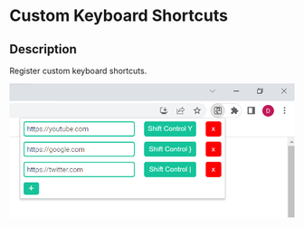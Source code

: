 # Custom Keyboard Shortcuts

## Description
Register custom keyboard shortcuts.

![Example](https://github.com/datomarjanidze/custom-keyboard-shortcuts-google-chrome-extension/blob/main/assets/images/example.png?raw=true)